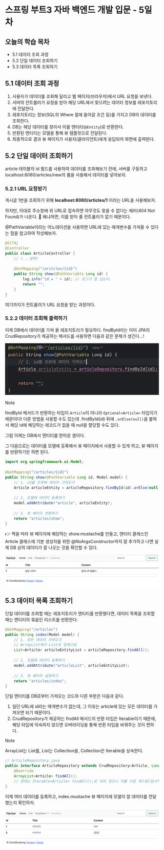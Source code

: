 # 스프링 부트3 자바 백엔드 개발 입문 - 5일차

## 오늘의 학습 목차

- 5.1 데이터 조회 과정
- 5.2 단일 데이터 조회하기
- 5.3 데이터 목록 조회하기

## 5.1 데이터 조회 과정

1. 사용자가 데이터를 조회해 달라고 웹 페이지(브라우저)에서 URL 요청을 보낸다.
2. 서버의 컨트롤러가 요청을 받아 해당 URL에서 찾으려는 데이터 정보를 레포지토리에 전달한다.
3. 레포지토리는 정보(SQL의 Where 절에 들어갈 조건 등)를 가지고 DB의 데이터를 조회한다.
4. DB는 해당 데이터를 찾아서 이를 엔티티(`@Entity`)로 반환한다.
5. 반환된 엔티티는 모델을 통해 뷰 템플릿으로 전달된다.
6. 최종적으로 결과 뷰 페이지가 사용자(클라이언트)에게 응답되어 화면에 출력된다.

## 5.2 단일 데이터 조회하기

article 테이블의 id 필드를 사용하여 데이터를 조회해보기 전에, 서버를 구동하고 localhost:8080/articles/new의 폼을 사용해서 데이터를 넣어보자.

### 5.2.1 URL 요청받기

게시글 1번을 조회하기 위해 **localhost:8080/articles/1** 이라는 URL을 사용해보자.

하지만, 이대로 주소창에 위 URL로 접속하면 아무것도 찾을 수 없다는 에러(404 Not Found)가 나온다. 🧐 왜냐하면, 이를 받아 줄 컨트롤러가 없기 때문이다.

@PathVariable이라는 어노테이션을 사용하면 URL에 있는 매개변수를 가져올 수 있다는 점을 참고하여 작성해보자.

```java
@Slf4j
@Controller
public class ArticleController {
    // (...생략)

    @GetMapping("/aritcles/{id}")
    public String show(@PathVariable Long id) {
        log.info("id = " + id); // 로그가 잘 남는다.
        return "";
    }
}
```

여기까지가 컨트롤러가 URL 요청을 받는 과정이다.

### 5.2.2 데이터 조회해 출력하기

이제 DB에서 데이터를 가져 올 레포지토리가 필요하다. findById라는 이미 JPA의 CrudRepository가 제공하는 메서드를 사용하면 다음과 같은 문제가 생긴다...!

![screenshot_1](./screenshot_1.png)

> [!NOTE]
> findById 메서드가 반환하는 타입이 `Article`이 아니라 `Optional<Article>` 타입이기 때문이다! 다른 방법을 사용할 수도 있는데 .findById(id) 뒤에 `.orElse(null)`을 붙여서 해당 id에 해당하는 레코드가 없을 때 null을 할당할 수도 있다.

그럼 이제는 DB에서 엔티티를 받아온 셈이다.

그 다음으로는 데이터를 모델에 등록해서 뷰 페이지에서 사용할 수 있게 하고, 뷰 페이지를 반환하기만 하면 된다.

```java
import org.springframework.ui.Model;

@GetMapping("/articles/{id}")
public String show(@PathVariable Long id, Model model) {
    // 1. id를 조회해 데이터 가져오기
    Article articleEntity = articleRepository.findById(id).orElse(null);

    // 2. 모델에 데이터 등록하기
    model.addAttribute("article", articleEntity);

    // 3. 뷰 페이지 반환하기
    return "articles/show";
}
```

👉 책을 따라 뷰 페이지에 해당하는 show.mustache를 만들고, 엔티티 클래스인 Article 클래스에 기본 생성자를 위한 @NoArgsConstructor까지 잘 추가하고 나면 실제 DB 상의 데이터가 잘 나오는 것을 확인할 수 있다.

![screenshot_2](screenshot_2.png)

## 5.3 데이터 목록 조회하기

단일 데이터를 조회할 때는 레포지토리가 엔티티를 반환했다면, 데이터 목록을 조회할 때는 엔티티의 묶음인 리스트를 반환한다.

```java
@GetMapping("/articles")
public String index(Model model) {
    // 1. 모든 데이터 가져오기
    // ArrayList에서 List로 업캐스팅
    List<Article> articleEntityList = articleRepository.findAll();

    // 2. 모델에 데이터 등록하기
    model.addAttribute("articleList", articleEntityList);

    // 3. 뷰 페이지 설정하기
    return "articles/index";
}
```

단일 엔티티를 DB로부터 가져오는 코드와 다른 부분은 다음과 같다.

1. 일단 URL에 id라는 매개변수가 없는데, 그 이유는 article에 있는 모든 데이터를 가져오면 되기 때문이다.
2. CrudRepository가 제공하는 findAll 메서드의 반환 타입은 Iterable이기 때문에, 해당 타입에 익숙하지 않으면 오버라이딩을 통해 반환 타입을 바꿔주는 것이 편하다.

> [!NOTE]
> ArrayList는 List를, List는 Collection을, Collection은 Iterable을 상속한다.

```java
// ArticleRepository.java
public interface ArticleRepository extends CrudRepository<Article, Long> {
    @Override
    ArrayList<Article> findAll();
    // 원래는 Iterable<Article> findAll();로 되어 있으나 이를 다운 캐스팅(암시적으로 가능) 한 것이다.
}
```

이제 여러 데이터를 등록하고, index.mustache 뷰 페이지에 모델이 잘 데이터를 전달했는지 확인하자.

![screenshot_3](./screenshot_3.png)
